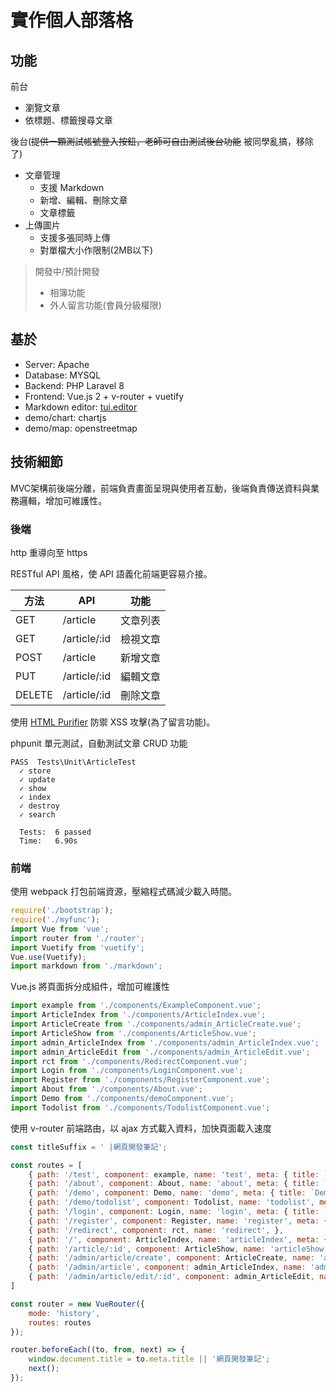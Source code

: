 # 實作個人部落格
## 功能
前台
  - 瀏覽文章
  - 依標題、標籤搜尋文章

後台(~~提供一顆測試帳號登入按鈕，老師可自由測試後台功能~~ 被同學亂搞，移除了)
  - 文章管理
    + 支援 Markdown 
    + 新增、編輯、刪除文章
    + 文章標籤
  - 上傳圖片
    + 支援多張同時上傳
    + 對單檔大小作限制(2MB以下)

> 開發中/預計開發
>- 相簿功能
>- 外人留言功能(會員分級權限)


## 基於
- Server: Apache
- Database: MYSQL
- Backend: PHP Laravel 8 
- Frontend: Vue.js 2 + v-router + vuetify
- Markdown editor: [tui.editor](https://github.com/nhn/tui.editor)
- demo/chart: chartjs
- demo/map: openstreetmap

## 技術細節
MVC架構前後端分離，前端負責畫面呈現與使用者互動，後端負責傳送資料與業務邏輯，增加可維護性。
### 後端
http 重導向至 https

RESTful API 風格，使 API 語義化前端更容易介接。

方法|API|功能|
---|---|---|
GET|/article|文章列表
GET|/article/:id|檢視文章
POST|/article|新增文章
PUT|/article/:id|編輯文章
DELETE|/article/:id|刪除文章

使用 [HTML Purifier](http://htmlpurifier.org/) 防禦 XSS 攻擊(為了留言功能)。

phpunit 單元測試，自動測試文章 CRUD 功能
```
PASS  Tests\Unit\ArticleTest
  ✓ store
  ✓ update
  ✓ show
  ✓ index
  ✓ destroy
  ✓ search

  Tests:  6 passed
  Time:   6.90s
```

### 前端
使用 webpack 打包前端資源，壓縮程式碼減少載入時間。
```js
require('./bootstrap');
require('./myfunc');
import Vue from 'vue';
import router from './router';
import Vuetify from 'vuetify';
Vue.use(Vuetify);
import markdown from './markdown';
```

Vue.js 將頁面拆分成組件，增加可維護性
```js
import example from './components/ExampleComponent.vue';
import ArticleIndex from './components/ArticleIndex.vue';
import ArticleCreate from './components/admin_ArticleCreate.vue';
import ArticleShow from './components/ArticleShow.vue';
import admin_ArticleIndex from './components/admin_ArticleIndex.vue';
import admin_ArticleEdit from './components/admin_ArticleEdit.vue';
import rct from './components/RedirectComponent.vue';
import Login from './components/LoginComponent.vue';
import Register from './components/RegisterComponent.vue';
import About from './components/About.vue';
import Demo from './components/demoComponent.vue';
import Todolist from './components/TodolistComponent.vue';
```

使用 v-router 前端路由，以 ajax 方式載入資料，加快頁面載入速度
```js
const titleSuffix = ' |網頁開發筆記';

const routes = [
    { path: '/test', component: example, name: 'test', meta: { title: `Testing${titleSuffix}` } },
    { path: '/about', component: About, name: 'about', meta: { title: `關於本站${titleSuffix}` } },
    { path: '/demo', component: Demo, name: 'demo', meta: { title: `Demo${titleSuffix}` } },
    { path: '/demo/todolist', component: Todolist, name: 'todolist', meta: { title: `Todolist${titleSuffix}` } },
    { path: '/login', component: Login, name: 'login', meta: { title: `登入${titleSuffix}` } },
    { path: '/register', component: Register, name: 'register', meta: { title: `註冊${titleSuffix}` } },
    { path: '/redirect', component: rct, name: 'redirect', },
    { path: '/', component: ArticleIndex, name: 'articleIndex', meta: { title: `筆記列表${titleSuffix}` } },
    { path: '/article/:id', component: ArticleShow, name: 'articleShow', },
    { path: '/admin/article/create', component: ArticleCreate, name: 'articleCreate', },
    { path: '/admin/article', component: admin_ArticleIndex, name: 'admin_articleIndex', },
    { path: '/admin/article/edit/:id', component: admin_ArticleEdit, name: 'articleEdit', },
]

const router = new VueRouter({
    mode: 'history',
    routes: routes
});

router.beforeEach((to, from, next) => {
    window.document.title = to.meta.title || '網頁開發筆記';
    next();
});
```
